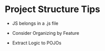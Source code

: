 # Project Structure Tips

*   JS belongs in a .js file

*   Consider Organizing by Feature

*   Extract Logic to POJOs
